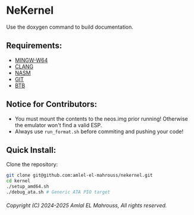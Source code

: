 <!-- Read Me of NeKernel -->

# NeKernel

Use the doxygen command to build documentation.

## Requirements:

- [MINGW-W64](https://www.mingw-w64.org/)
- [CLANG](https://clang.llvm.org/)
- [NASM](https://nasm.us/)
- [GIT](https://git-scm.com/)
- [BTB](https://github.com/amlel-el-mahrouss/btb)

## Notice for Contributors:

- You must mount the contents to the neos.img prior running! Otherwise the emulator won't find a valid ESP.
- Always use `run_format.sh` before commiting and pushing your code!

## Quick Install:

Clone the repository:

```sh
git clone git@github.com:amlel-el-mahrouss/nekernel.git
cd kernel
./setup_amd64.sh
./debug_ata.sh # Generic ATA PIO target
```

###### Copyright (C) 2024-2025 Amlal EL Mahrouss, All rights reserved.
